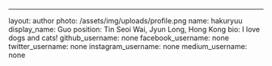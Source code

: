 ---
layout: author
photo: /assets/img/uploads/profile.png
name: hakuryuu
display_name: Guo
position: Tin Seoi Wai, Jyun Long, Hong Kong
bio: I love dogs and cats!
github_username: none
facebook_username: none
twitter_username: none
instagram_username: none
medium_username: none